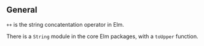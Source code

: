 ## General

`++` is the string concatentation operator in Elm.

There is a `String` module in the core Elm packages, with a `toUpper` function.